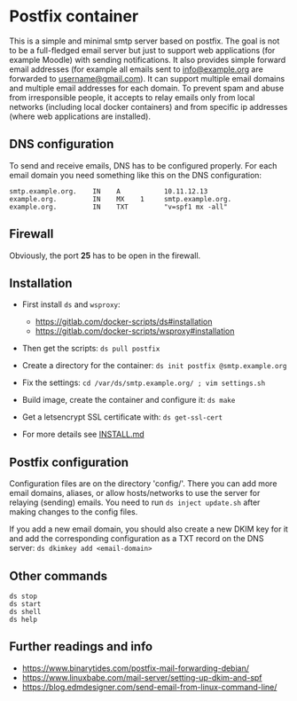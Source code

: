 # Postfix container

This is a simple and minimal smtp server based on postfix.  The goal
is not to be a full-fledged email server but just to support web
applications (for example Moodle) with sending notifications.  It also
provides simple forward email addresses (for example all emails sent
to info@example.org are forwarded to username@gmail.com). It can
support multiple email domains and multiple email addresses for each
domain.  To prevent spam and abuse from irresponsible people, it
accepts to relay emails only from local networks (including local
docker containers) and from specific ip addresses (where web
applications are installed).


## DNS configuration

To send and receive emails, DNS has to be configured properly. For
each email domain you need something like this on the DNS
configuration:
```
smtp.example.org.    IN    A           10.11.12.13
example.org.         IN    MX    1     smtp.example.org.
example.org.         IN    TXT         "v=spf1 mx -all"
```


## Firewall

Obviously, the port **25** has to be open in the firewall.


## Installation

  - First install `ds` and `wsproxy`:
      + https://gitlab.com/docker-scripts/ds#installation
      + https://gitlab.com/docker-scripts/wsproxy#installation

  - Then get the scripts: `ds pull postfix`

  - Create a directory for the container: `ds init postfix @smtp.example.org`

  - Fix the settings: `cd /var/ds/smtp.example.org/ ; vim settings.sh`

  - Build image, create the container and configure it: `ds make`

  - Get a letsencrypt SSL certificate with: `ds get-ssl-cert`

  - For more details see [INSTALL.md](INSTALL.md)


## Postfix configuration

Configuration files are on the directory 'config/'. There you can add
more email domains, aliases, or allow hosts/networks to use the server
for relaying (sending) emails. You need to run `ds inject update.sh`
after making changes to the config files.

If you add a new email domain, you should also create a new DKIM key
for it and add the corresponding configuration as a TXT record on the
DNS server: `ds dkimkey add <email-domain>`

## Other commands

```
ds stop
ds start
ds shell
ds help
```


## Further readings and info

- https://www.binarytides.com/postfix-mail-forwarding-debian/
- https://www.linuxbabe.com/mail-server/setting-up-dkim-and-spf
- https://blog.edmdesigner.com/send-email-from-linux-command-line/
